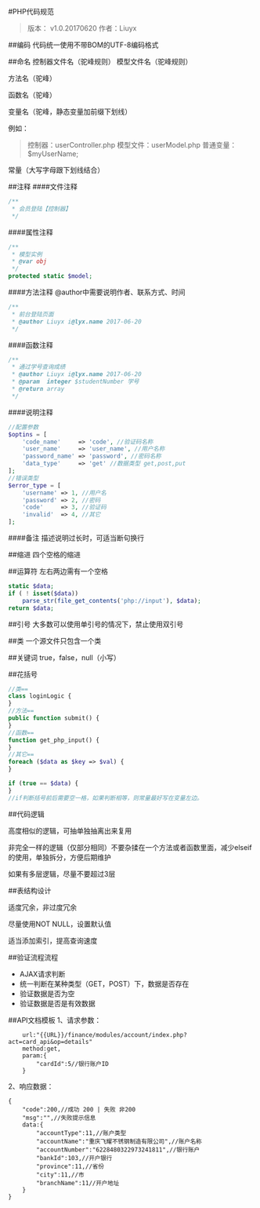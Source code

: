 #PHP代码规范
> 版本： v1.0.20170620
> 作者：Liuyx

##编码
代码统一使用不带BOM的UTF-8编码格式

##命名
控制器文件名（驼峰规则）
模型文件名（驼峰规则）

方法名（驼峰）

函数名（驼峰）

变量名（驼峰，静态变量加前缀下划线）

例如：

>控制器：userController.php
>模型文件：userModel.php
>普通变量：$myUserName;

常量（大写字母跟下划线结合）

##注释
####文件注释
```php
/**
 * 会员登陆【控制器】
 */
```
####属性注释
```php
/**
 * 模型实例
 * @var obj
 */
protected static $model;
```
####方法注释
@author中需要说明作者、联系方式、时间
```php
/**
 * 前台登陆页面
 * @author Liuyx i@lyx.name 2017-06-20 
 */
```
####函数注释
```php
/**
 * 通过学号查询成绩
 * @author Liuyx i@lyx.name 2017-06-20 
 * @param  integer $studentNumber 学号
 * @return array
 */
```
####说明注释
```php
//配置参数
$optins = [
    'code_name'     => 'code', //验证码名称
    'user_name'     => 'user_name', //用户名称
    'password_name' => 'password', //密码名称
    'data_type'     => 'get' //数据类型 get,post,put
];
//错误类型
$error_type = [
    'username' => 1, //用户名
    'password' => 2, //密码
    'code'     => 3, //验证码
    'invalid'  => 4, //其它
];
```
####备注
描述说明过长时，可适当断句换行

##缩进
四个空格的缩进

##运算符
左右两边需有一个空格
```php
static $data;
if ( ! isset($data))
    parse_str(file_get_contents('php://input'), $data);
return $data;
```

##引号
大多数可以使用单引号的情况下，禁止使用双引号

##类
一个源文件只包含一个类

##关键词
true，false，null（小写）

##花括号
```php
//类==
class loginLogic {
}
//方法==
public function submit() {
}
//函数==
function get_php_input() {
}
//其它==
foreach ($data as $key => $val) {
}

if (true == $data) {
}
//if判断括号前后需要空一格，如果判断相等，则常量最好写在变量左边。
```

##代码逻辑

高度相似的逻辑，可抽单独抽离出来复用

非完全一样的逻辑（仅部分相同）不要杂揉在一个方法或者函数里面，减少elseif的使用，单独拆分，方便后期维护

如果有多层逻辑，尽量不要超过3层

##表结构设计

适度冗余，非过度冗余

尽量使用NOT NULL，设置默认值

适当添加索引，提高查询速度

##验证流程流程

* AJAX请求判断
* 统一判断在某种类型（GET，POST）下，数据是否存在
* 验证数据是否为空
* 验证数据是否是有效数据

##API文档模板
1、请求参数：
```
	url:"{{URL}}/finance/modules/account/index.php?act=card_api&op=details"
	method:get,
	param:{
		"cardId":5//银行账户ID
	}
``` 
2、响应数据：
```
{
	"code":200,//成功 200 | 失败 非200
	"msg":"",//失败提示信息
	data:{
		"accountType":11,//账户类型
		"accountName":"重庆飞耀不锈钢制造有限公司",//账户名称
		"accountNumber":"6228480322973241811",//银行账户
		"bankId":103,//开户银行
		"province":11,//省份
		"city":11,//市
		"branchName":11//开户地址
	}
}
```
